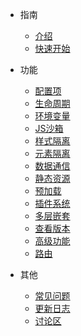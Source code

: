- 指南
  - [介绍](/)
  - [快速开始](zh-cn/start)
  <!-- - [API](zh-cn/api) -->

- 功能

  - [配置项](zh-cn/configure)
  - [生命周期](zh-cn/life-cycles)
  - [环境变量](zh-cn/env)
  - [JS沙箱](zh-cn/sandbox)
  - [样式隔离](zh-cn/scopecss)
  - [元素隔离](zh-cn/dom-scope)
  - [数据通信](zh-cn/data)
  - [静态资源](zh-cn/static-source)
  - [预加载](zh-cn/prefetch)
  - [插件系统](zh-cn/plugins)
  - [多层嵌套](zh-cn/qiantao)
  - [查看版本](zh-cn/version)
  - [高级功能](zh-cn/advanced)
  - [路由](zh-cn/route)
  <!-- - [部署](zh-cn/deploy) -->

<!-- - 其他

  - [常见问题](zh-cn/questions) -->

- 其他

  - [常见问题](zh-cn/questions)
  - [更新日志](zh-cn/changelog)
  - [讨论区](zh-cn/chat)
